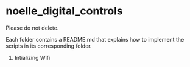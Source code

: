 # noelle_digital_controls

Please do not delete.

Each folder contains a README.md that explains how to implement the scripts in its corresponding folder.

1. Intializing Wifi
